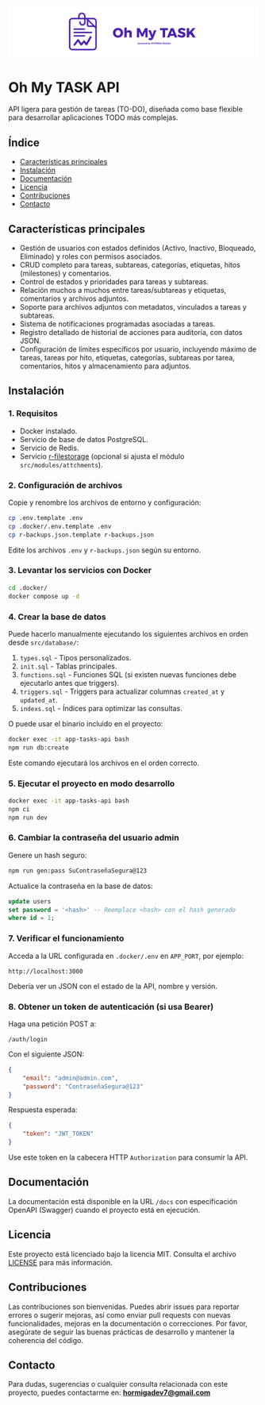 <img src="./assets/banner.png">

# Oh My TASK API

API ligera para gestión de tareas (TO-DO), diseñada como base flexible para desarrollar aplicaciones TODO más complejas.

## Índice

- [Características principales](#características-principales)
- [Instalación](#instalación)
- [Documentación](#documentación)
- [Licencia](#licencia)
- [Contribuciones](#contribuciones)
- [Contacto](#contacto)

## Características principales

- Gestión de usuarios con estados definidos (Activo, Inactivo, Bloqueado, Eliminado) y roles con permisos asociados.
- CRUD completo para tareas, subtareas, categorías, etiquetas, hitos (milestones) y comentarios.
- Control de estados y prioridades para tareas y subtareas.
- Relación muchos a muchos entre tareas/subtareas y etiquetas, comentarios y archivos adjuntos.
- Soporte para archivos adjuntos con metadatos, vinculados a tareas y subtareas.
- Sistema de notificaciones programadas asociadas a tareas.
- Registro detallado de historial de acciones para auditoría, con datos JSON.
- Configuración de límites específicos por usuario, incluyendo máximo de tareas, tareas por hito, etiquetas, categorías, subtareas por tarea, comentarios, hitos y almacenamiento para adjuntos.

## Instalación

### 1. Requisitos

- Docker instalado.
- Servicio de base de datos PostgreSQL.
- Servicio de Redis.
- Servicio [r-filestorage](https://github.com/HormigaDev/r-filestorage) (opcional si ajusta el módulo `src/modules/attchments`).

### 2. Configuración de archivos

Copie y renombre los archivos de entorno y configuración:

```bash
cp .env.template .env
cp .docker/.env.template .env
cp r-backups.json.template r-backups.json
```

Edite los archivos `.env` y `r-backups.json` según su entorno.

### 3. Levantar los servicios con Docker

```bash
cd .docker/
docker compose up -d
```

### 4. Crear la base de datos

Puede hacerlo manualmente ejecutando los siguientes archivos en orden desde `src/database/`:

1. `types.sql` - Tipos personalizados.
2. `init.sql` - Tablas principales.
3. `functions.sql` - Funciones SQL (si existen nuevas funciones debe ejecutarlo antes que triggers).
4. `triggers.sql` - Triggers para actualizar columnas `created_at` y `updated_at`.
5. `indexs.sql` - Índices para optimizar las consultas.

O puede usar el binario incluido en el proyecto:

```bash
docker exec -it app-tasks-api bash
npm run db:create
```

Este comando ejecutará los archivos en el orden correcto.

### 5. Ejecutar el proyecto en modo desarrollo

```bash
docker exec -it app-tasks-api bash
npm ci
npm run dev
```

### 6. Cambiar la contraseña del usuario admin

Genere un hash seguro:

```bash
npm run gen:pass SuContraseñaSegura@123
```

Actualice la contraseña en la base de datos:

```sql
update users
set password = '<hash>' -- Reemplace <hash> con el hash generado
where id = 1;
```

### 7. Verificar el funcionamiento

Acceda a la URL configurada en `.docker/.env` en `APP_PORT`, por ejemplo:

```
http://localhost:3000
```

Debería ver un JSON con el estado de la API, nombre y versión.

### 8. Obtener un token de autenticación (si usa Bearer)

Haga una petición POST a:

```
/auth/login
```

Con el siguiente JSON:

```json
{
    "email": "admin@admin.com",
    "password": "ContraseñaSegura@123"
}
```

Respuesta esperada:

```json
{
    "token": "JWT_TOKEN"
}
```

Use este token en la cabecera HTTP `Authorization` para consumir la API.

## Documentación

La documentación está disponible en la URL `/docs` con especificación OpenAPI (Swagger) cuando el proyecto está en ejecución.

## Licencia

Este proyecto está licenciado bajo la licencia MIT. Consulta el archivo [LICENSE](./LICENSE) para más información.

## Contribuciones

Las contribuciones son bienvenidas. Puedes abrir issues para reportar errores o sugerir mejoras, así como enviar pull requests con nuevas funcionalidades, mejoras en la documentación o correcciones. Por favor, asegúrate de seguir las buenas prácticas de desarrollo y mantener la coherencia del código.

## Contacto

Para dudas, sugerencias o cualquier consulta relacionada con este proyecto, puedes contactarme en: **hormigadev7@gmail.com**
